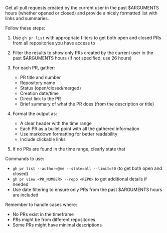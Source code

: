 Get all pull requests created by the current user in the past $ARGUMENTS hours (whether opened or closed) and provide a nicely formatted list with links and summaries.

Follow these steps:

1. Use `gh pr list` with appropriate filters to get both open and closed PRs from all repositories you have access to
2. Filter the results to show only PRs created by the current user in the past $ARGUMENTS hours (if not specified, use 26 hours)
3. For each PR, gather:
   - PR title and number
   - Repository name
   - Status (open/closed/merged)
   - Creation date/time
   - Direct link to the PR
   - Brief summary of what the PR does (from the description or title)

4. Format the output as:
   - A clear header with the time range
   - Each PR as a bullet point with all the gathered information
   - Use markdown formatting for better readability
   - Include clickable links

5. If no PRs are found in the time range, clearly state that

Commands to use:
- `gh pr list --author=@me --state=all --limit=50` (to get both open and closed)
- `gh pr view <PR_NUMBER> --repo <REPO>` to get additional details if needed
- Use date filtering to ensure only PRs from the past $ARGUMENTS hours are included

Remember to handle cases where:
- No PRs exist in the timeframe
- PRs might be from different repositories
- Some PRs might have minimal descriptions